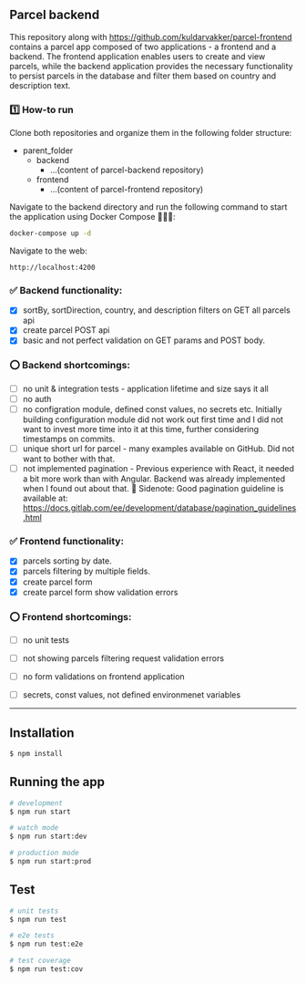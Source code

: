 ## Parcel backend

This repository along with https://github.com/kuldarvakker/parcel-frontend contains a parcel app composed of two applications - a frontend and a backend. The frontend application enables users to create and view parcels, while the backend application provides the necessary functionality to persist parcels in the database and filter them based on country and description text.

### 1️⃣ How-to run

Clone both repositories and organize them in the following folder structure:

- parent_folder
  - backend
    - ...(content of parcel-backend repository)
  - frontend
    - ...(content of parcel-frontend repository)
   

Navigate to the backend directory and run the following command to start the application using Docker Compose 🤞🤞🤞:

~~~bash
docker-compose up -d
~~~

Navigate to the web:
~~~url
http://localhost:4200
~~~

### ✅ Backend functionality:
- [x] sortBy, sortDirection, country, and description filters on GET all parcels api 
- [x] create parcel POST api
- [x] basic and not perfect validation on GET params and POST body.

### ⭕️ Backend shortcomings:
- [ ] no unit & integration tests - application lifetime and size says it all
- [ ] no auth
- [ ] no configration module, defined const values, no secrets etc. Initially building configuration module did not work out first time and I did not want to invest more time into it at this time, further considering timestamps on commits.
- [ ] unique short url for parcel - many examples available on GitHub. Did not want to bother with that.
- [ ] not implemented pagination - Previous experience with React, it needed a bit more work than with Angular. Backend was already implemented when I found out about that. 📝 Sidenote: Good pagination guideline is available at: https://docs.gitlab.com/ee/development/database/pagination_guidelines.html

### ✅ Frontend functionality:
- [x] parcels sorting by date.
- [x] parcels filtering by multiple fields.
- [x] create parcel form
- [x] create parcel form show validation errors

### ⭕️ Frontend shortcomings:
- [ ] no unit tests
- [ ] not showing parcels filtering request validation errors
- [ ] no form validations on frontend application
- [ ] secrets, const values, not defined environmenet variables


---

## Installation

```bash
$ npm install
```

## Running the app

```bash
# development
$ npm run start
```
```bash
# watch mode
$ npm run start:dev

# production mode
$ npm run start:prod
```

## Test

```bash
# unit tests
$ npm run test

# e2e tests
$ npm run test:e2e

# test coverage
$ npm run test:cov
```
